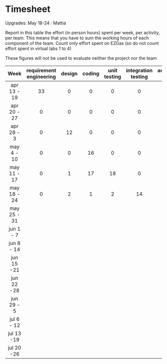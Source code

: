 # Timesheet
Upgrades: May 18-24 : Mattia

Report in this table the effort (in person hours) spent per week, per activity, per team. 
This means that you have to sum the working hours of each component of the team.
Count only effort spent on EZGas (so do not count effort spent in virtual labs 1 to 4)

These figures will not be used to evaluate neither the project nor the team

| Week | requirement engineering | design | coding | unit testing | integration testing | acceptance testing | management | git maven |
|:-----------:|:--------:|:-----------:|:-----------:|:----------:|:------------:|:---------------:|:-------------:|:--------------:|
| apr 13 - 19| 33 | 0 | 0 | 0 | 0 | 0 | 13 | 1 | 
| apr 20 - 27| 0 | 0 | 0 | 0 | 0 | 0 | 1 | 0 | 
| apr 28 - 3 | 0 | 12 | 0 | 0 | 0 | 0 | 18 | 1 | 
| may 4 - 10 | 0 | 0 | 16 | 0 | 0 | 0 | 21 | 0 | 
| may 11 - 17| 0 | 1 | 17 | 18 | 0 | 0 | 17 | 0 | 
| may 18 - 24| 0 | 2 | 1 | 2 | 14  | 0 | 2 | 0 |
| may 25 - 31| | | | | | | | | 
| jun 1 -  7 | | | | | | | | | 
| jun 8 - 14 | | | | | | | | | 
| jun 15 -21 | | | | | | | | | 
| jun 22 -28 | | | | | | | | | 
| jun 29 - 5 | | | | | | | | | 
| jul 6 - 12 | | | | | | | | | 
| jul 13 -19 | | | | | | | | |
| jul 20 -26 | | | | | | | | |
